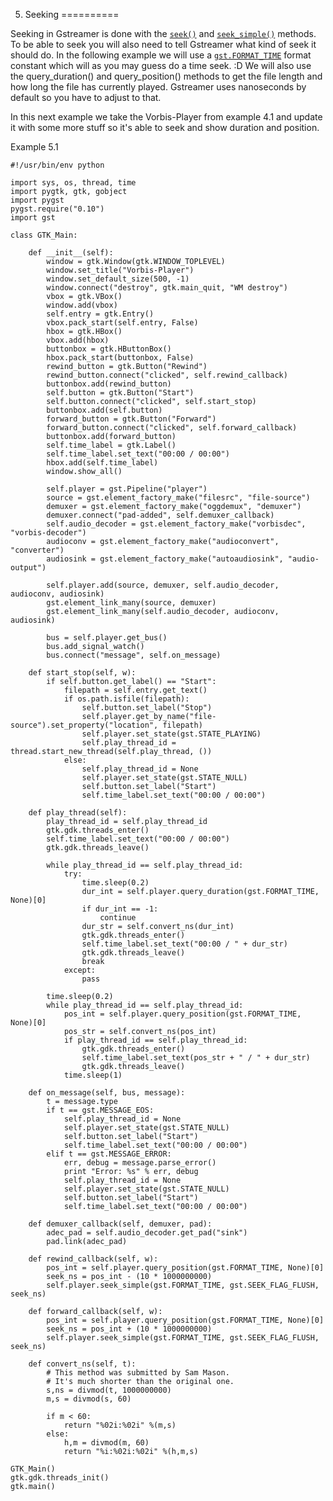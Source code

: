 5. Seeking
==========

Seeking in Gstreamer is done with the [`seek()`](http://gstreamer.freedesktop.org/data/doc/gstreamer/head/gstreamer/html/GstElement.html#gst-element-seek) and [`seek_simple()`](http://gstreamer.freedesktop.org/data/doc/gstreamer/head/gstreamer/html/GstElement.html#gst-element-seek-simple) methods. To be able to seek you will also need to tell Gstreamer what kind of seek it should do. In the following example we will use a [`gst.FORMAT_TIME`](http://gstreamer.freedesktop.org/data/doc/gstreamer/head/gstreamer/html/gstreamer-GstInfo.html#GST-TIME-FORMAT:CAPS) format constant which will as you may guess do a time seek. :D We will also use the query_duration() and query_position() methods to get the file length and how long the file has currently played. Gstreamer uses nanoseconds by default so you have to adjust to that.

In this next example we take the Vorbis-Player from example 4.1 and update it with some more stuff so it's able to seek and show duration and position.


Example 5.1


    #!/usr/bin/env python
    
    import sys, os, thread, time
    import pygtk, gtk, gobject
    import pygst
    pygst.require("0.10")
    import gst
    
    class GTK_Main:
          
        def __init__(self):
            window = gtk.Window(gtk.WINDOW_TOPLEVEL)
            window.set_title("Vorbis-Player")
            window.set_default_size(500, -1)
            window.connect("destroy", gtk.main_quit, "WM destroy")
            vbox = gtk.VBox()
            window.add(vbox)
            self.entry = gtk.Entry()
            vbox.pack_start(self.entry, False)
            hbox = gtk.HBox()
            vbox.add(hbox)
            buttonbox = gtk.HButtonBox()
            hbox.pack_start(buttonbox, False)
            rewind_button = gtk.Button("Rewind")
            rewind_button.connect("clicked", self.rewind_callback)
            buttonbox.add(rewind_button)
            self.button = gtk.Button("Start")
            self.button.connect("clicked", self.start_stop)
            buttonbox.add(self.button)
            forward_button = gtk.Button("Forward")
            forward_button.connect("clicked", self.forward_callback)
            buttonbox.add(forward_button)
            self.time_label = gtk.Label()
            self.time_label.set_text("00:00 / 00:00")
            hbox.add(self.time_label)
            window.show_all()
            
            self.player = gst.Pipeline("player")
            source = gst.element_factory_make("filesrc", "file-source")
            demuxer = gst.element_factory_make("oggdemux", "demuxer")
            demuxer.connect("pad-added", self.demuxer_callback)
            self.audio_decoder = gst.element_factory_make("vorbisdec", "vorbis-decoder")
            audioconv = gst.element_factory_make("audioconvert", "converter")
            audiosink = gst.element_factory_make("autoaudiosink", "audio-output")
            
            self.player.add(source, demuxer, self.audio_decoder, audioconv, audiosink)
            gst.element_link_many(source, demuxer)
            gst.element_link_many(self.audio_decoder, audioconv, audiosink)
            
            bus = self.player.get_bus()
            bus.add_signal_watch()
            bus.connect("message", self.on_message)
            
        def start_stop(self, w):
            if self.button.get_label() == "Start":
                filepath = self.entry.get_text()
                if os.path.isfile(filepath):
                    self.button.set_label("Stop")
                    self.player.get_by_name("file-source").set_property("location", filepath)
                    self.player.set_state(gst.STATE_PLAYING)
                    self.play_thread_id = thread.start_new_thread(self.play_thread, ())
                else:
                    self.play_thread_id = None
                    self.player.set_state(gst.STATE_NULL)
                    self.button.set_label("Start")
                    self.time_label.set_text("00:00 / 00:00")
                    
        def play_thread(self):
            play_thread_id = self.play_thread_id
            gtk.gdk.threads_enter()
            self.time_label.set_text("00:00 / 00:00")
            gtk.gdk.threads_leave()
            
            while play_thread_id == self.play_thread_id:
                try:
                    time.sleep(0.2)
                    dur_int = self.player.query_duration(gst.FORMAT_TIME, None)[0]
                    if dur_int == -1:
                        continue
                    dur_str = self.convert_ns(dur_int)
                    gtk.gdk.threads_enter()
                    self.time_label.set_text("00:00 / " + dur_str)
                    gtk.gdk.threads_leave()
                    break
                except:
                    pass
                    
            time.sleep(0.2)
            while play_thread_id == self.play_thread_id:
                pos_int = self.player.query_position(gst.FORMAT_TIME, None)[0]
                pos_str = self.convert_ns(pos_int)
                if play_thread_id == self.play_thread_id:
                    gtk.gdk.threads_enter()
                    self.time_label.set_text(pos_str + " / " + dur_str)
                    gtk.gdk.threads_leave()
                time.sleep(1)
                    
        def on_message(self, bus, message):
            t = message.type
            if t == gst.MESSAGE_EOS:
                self.play_thread_id = None
                self.player.set_state(gst.STATE_NULL)
                self.button.set_label("Start")
                self.time_label.set_text("00:00 / 00:00")
            elif t == gst.MESSAGE_ERROR:
                err, debug = message.parse_error()
                print "Error: %s" % err, debug
                self.play_thread_id = None
                self.player.set_state(gst.STATE_NULL)
                self.button.set_label("Start")
                self.time_label.set_text("00:00 / 00:00")
                
        def demuxer_callback(self, demuxer, pad):
            adec_pad = self.audio_decoder.get_pad("sink")
            pad.link(adec_pad)
            
        def rewind_callback(self, w):
            pos_int = self.player.query_position(gst.FORMAT_TIME, None)[0]
            seek_ns = pos_int - (10 * 1000000000)
            self.player.seek_simple(gst.FORMAT_TIME, gst.SEEK_FLAG_FLUSH, seek_ns)
            
        def forward_callback(self, w):
            pos_int = self.player.query_position(gst.FORMAT_TIME, None)[0]
            seek_ns = pos_int + (10 * 1000000000)
            self.player.seek_simple(gst.FORMAT_TIME, gst.SEEK_FLAG_FLUSH, seek_ns)
            
        def convert_ns(self, t):
            # This method was submitted by Sam Mason.
            # It's much shorter than the original one.
            s,ns = divmod(t, 1000000000)
            m,s = divmod(s, 60)
            
            if m < 60:
                return "%02i:%02i" %(m,s)
            else:
                h,m = divmod(m, 60)
                return "%i:%02i:%02i" %(h,m,s)
                
    GTK_Main()
    gtk.gdk.threads_init()
    gtk.main()
